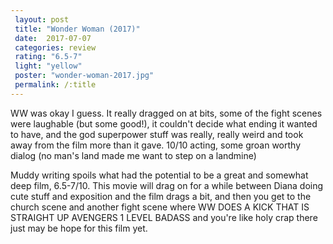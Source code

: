 ```yaml
---
 layout: post
 title: "Wonder Woman (2017)"
 date:  2017-07-07
 categories: review 
 rating: "6.5-7"
 light: "yellow"
 poster: "wonder-woman-2017.jpg"
 permalink: /:title
---
```



WW was okay I guess. It really dragged on at bits, some of the fight scenes were laughable (but some good!), it couldn't decide what ending it wanted to have, and the god superpower stuff was really, really weird and took away from the film more than it gave. 10/10 acting, some groan worthy dialog (no man's land made me want to step on a landmine) 

Muddy writing spoils what had the potential to be a great and somewhat deep film, 6.5-7/10. This movie will drag on for a while between Diana doing cute stuff and exposition and the film drags a bit, and then you get to the church scene and another fight scene where WW DOES A KICK THAT IS STRAIGHT UP AVENGERS 1 LEVEL BADASS and you're like holy crap there just may be hope for this film yet.